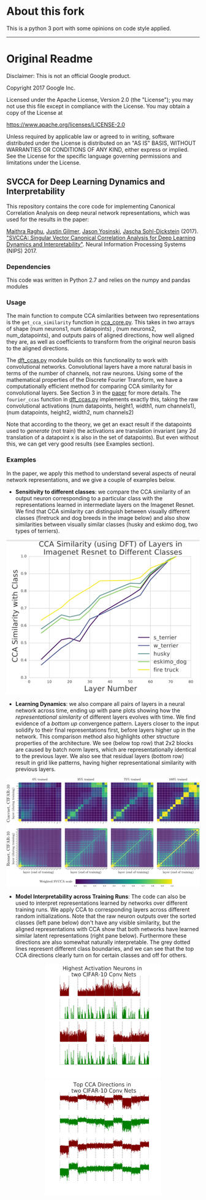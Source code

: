 # About this fork

This is a python 3 port with some opinions on code style applied.

---------

# Original Readme

Disclaimer: This is not an official Google product.

Copyright 2017 Google Inc.

Licensed under the Apache License, Version 2.0 (the "License");
you may not use this file except in compliance with the License.
You may obtain a copy of the License at

https://www.apache.org/licenses/LICENSE-2.0

Unless required by applicable law or agreed to in writing, software
distributed under the License is distributed on an "AS IS" BASIS,
WITHOUT WARRANTIES OR CONDITIONS OF ANY KIND, either express or implied.
See the License for the specific language governing permissions and
limitations under the License.

## SVCCA for Deep Learning Dynamics and Interpretability

This repository contains the core code for implementing Canonical Correlation Analysis on deep neural network representations, which was used for the results in the paper:

[Maithra Raghu](http://maithraraghu.com/), [Justin Gilmer](https://scholar.google.com/citations?user=Ml_vQ8MAAAAJ&hl=en), [Jason Yosinski](http://yosinski.com/), [Jascha Sohl-Dickstein](http://www.sohldickstein.com/) (2017).
["SVCCA: Singular Vector Canonical Correlation Analysis for Deep Learning Dynamics and Interpretability"](https://arxiv.org/abs/1706.05806). Neural Information Processing Systems (NIPS) 2017.


### Dependencies
This code was written in Python 2.7 and relies on the numpy and pandas modules

### Usage
The main function to compute CCA similarities between two representations is the `get_cca_similarity` function in [cca_core.py](cca_core.py). This takes in two arrays of shape (num neurons1, num datapoints) , (num neurons2, num_datapoints),
and outputs pairs of aligned directions, how well aligned they are, as well as coefficients to transform from the original neuron basis to the aligned directions.

The [dft_ccas.py](dft_ccas.py) module builds on this functionality to work with convolutional networks. Convolutional layers have a more natural basis in terms of the number of channels, not raw neurons. Using some of the mathematical properties
of the Discrete Fourier Transform, we have a computationally efficient method for comparing CCA similarity for convolutional layers. See Section 3 in the [paper](https://arxiv.org/pdf/1706.05806.pdf) for more details. The `fourier_ccas` function in
[dft_ccas.py](dft_ccas.py) implements exactly this, taking the raw convolutional activations (num datapoints, height1, width1, num channels1), (num datapoints, height2, width2, num channels2)

Note that according to the theory, we get an exact result if the datapoints used to _generate_ (not train) the activations are translation invariant (any 2d translation of a datapoint x is also in the set of datapoints). But even without this, we can get
very good results (see Examples section).


### Examples
In the paper, we apply this method to understand several aspects of neural network representations, and we give a couple of examples below.
* __Sensitivity to different classes__: we compare the CCA similarity of an output neuron corresponding to a particular class with the representations learned in intermediate layers on the Imagenet Resnet. We find that CCA similarity can distinguish between visually different classes (firetruck and dog breeds in the image below) and also show similarities between visually similar classes (husky and eskimo dog, two types of terriers).
<p align="center">
    <img src="examples/Imagenet_class_similarity.png" width=700px>
</p>

* __Learning Dynamics__: we also compare all pairs of layers in a neural network across time, ending up with pane plots showing how the _representational similarity_ of different layers evolves with time. We find evidence of a _bottom up_ convergence pattern. Layers closer to the input solidify to their final representations first, before layers higher up in the network. This comparison method also highlights other structure properties of the architecture. We see (below top row) that 2x2 blocks are caused by batch norm layers, which are representationally identical to the previous layer. We also see that residual layers (bottom row) result in grid like patterns, having higher representational similarity with previous layers.
<p align="center">
    <img src="examples/dynamics_plots_crop.png" width=700px>
</p>

* __Model Interpretability across Training Runs__: The code can also be used to interpret representations learned by networks over different training runs. We apply CCA to corresponding layers across different random initializations. Note that the raw neuron outputs over the sorted classes (left pane below) don't have any visible similarity, but the aligned representations with CCA show that both networks have learned similar latent representations (right pane below). Furthermore these directions are also somewhat naturally interpretable. The grey dotted lines represent different class boundaries, and we can see that the top CCA directions clearly turn on for certain classes and off for others.
<p align="center">
    <img src="examples/Interpretability_Highest_Activations.png" width=300px>
    <img src="examples/Interpretability_Top_CCAs.png" width=300px>
</p>




